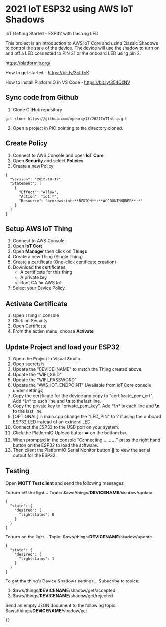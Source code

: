 # 2021 IoT ESP32 using AWS IoT Shadows

IoT Getting Started - ESP32 with flashing LED

This project is an introduction to AWS IoT Core and using Classic Shadows to control the state of the device.  The device will use the shadow to turn on and off a LED connected to PIN 21 or the onboard LED using pin 2.


https://platformio.org/

How to get started - https://bit.ly/3ctJioK

How to install PlatformIO in VS Code - https://bit.ly/354Q0NV

## Sync code from Github
1. Clone GitHub repository
```
git clone https://github.com/mpearcy13/2021IoTIntro.git
```
2. Open a project in PIO pointing to the directory cloned.

## Create Policy
1. Connect to AWS Console and open **IoT Core**
2. Open **Security** and select **Policies**
3. Create a new Policy

```
{
  "Version": "2012-10-17",
  "Statement": [
    {
      "Effect": "Allow",
      "Action": "iot:*",
      "Resource": "arn:aws:iot:**REGION**:**ACCOUNTNUMBER**:*"
    }
  ]
}
```

## Setup AWS IoT Thing
1.  Connect to AWS Console.
2.  Open **IoT Core**
4.  Open **Manager** then click on **Things**
5.  Create a new Thing (Single Thing)
6.  Create a certificate (One-click certificate creation)
7.  Download the certificates
    * A certificate for this thing
    * A private key
    * Root CA for AWS IoT
8. Select your Device Policy.

## Activate Certificate
1. Open Thing in console
2. Click on Security
3. Open Certificate
4. From the action menu, choose **Activate**

## Update Project and load your ESP32
1. Open the Project in Visual Studio
2. Open secrets.h
3. Update the "DEVICE_NAME" to match the Thing created above.
4. Update the "WIFI_SSID"
5. Update the "WIFI_PASSWORD"
6. Update the "AWS_IOT_ENDPOINT" (Available from IoT Core console under settings)
7. Copy the certificate for the device and copy to "certificate_pem_crt".  Add **\n\** to each line and **\n** to the last line.
8. Copy the private key to "private_pem_key".  Add **\n\** to each line and **\n** to the last line.
9. [OPTIONAL] in main.cpp change the "LED_PIN" to 2 if using the onboard ESP32 LED instead of an extneral LED.
10. Connect the ESP32 to the USB port on your system.
11. Click the PlatformIO Upload button ➡️ on the bottom bar.
12. When prompted in the console "Connecting....._____....._____" press the right hand button on the ESP32 to load the software.
13. Then client the PlatformIO Serial Monitor button 🔌 to view the serial output for the ESP32.

## Testing
Open **MQTT Test client** and send the following messages:

To turn off the light...
Topic: $aws/things/**DEVICENAME**/shadow/update
```
{
  "state": {
    "desired": {
      "lightstatus": 0
    }
  }
}
```

To turn on the light...
Topic: $aws/things/**DEVICENAME**/shadow/update
```
{
  "state": {
    "desired": {
      "lightstatus": 1
    }
  }
}
```

To get the thing's Device Shadows settings...
Subscribe to topics:
  1. $aws/things/**DEVICENAME**/shadow/get/accepted
  2. $aws/things/**DEVICENAME**/shadow/get/rejected

Send an empty JSON document to the following topic:
$aws/things/**DEVICENAME**/shadow/get

```
{}
```
